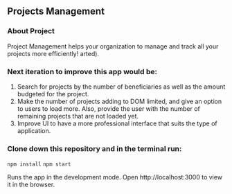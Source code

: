 
## Projects Management

### About Project

Project Management helps your organization to manage and track all your projects more efficiently!
arted).


### Next iteration to improve this app would be:

1. Search for projects by the number of beneficiaries as well as the amount budgeted for the project.
2. Make the number of projects adding to DOM limited, and give an option to users to load more. Also,
   provide the user with the number of remaining projects that are not loaded yet.
3. Improve UI to have a more professional interface that suits the type of application.



### Clone down this repository and in the terminal run:

`npm install` `npm start`

Runs the app in the development mode.
Open http://localhost:3000 to view it in the browser.
